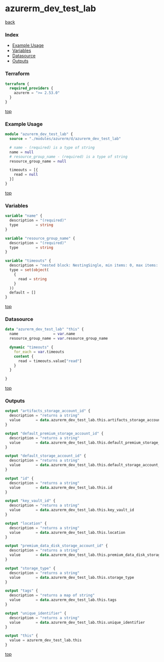 # azurerm_dev_test_lab

[back](../azurerm.md)

### Index

- [Example Usage](#example-usage)
- [Variables](#variables)
- [Datasource](#datasource)
- [Outputs](#outputs)

### Terraform

```terraform
terraform {
  required_providers {
    azurerm = ">= 2.53.0"
  }
}
```

[top](#index)

### Example Usage

```terraform
module "azurerm_dev_test_lab" {
  source = "./modules/azurerm/d/azurerm_dev_test_lab"

  # name - (required) is a type of string
  name = null
  # resource_group_name - (required) is a type of string
  resource_group_name = null

  timeouts = [{
    read = null
  }]
}
```

[top](#index)

### Variables

```terraform
variable "name" {
  description = "(required)"
  type        = string
}

variable "resource_group_name" {
  description = "(required)"
  type        = string
}

variable "timeouts" {
  description = "nested block: NestingSingle, min items: 0, max items: 0"
  type = set(object(
    {
      read = string
    }
  ))
  default = []
}
```

[top](#index)

### Datasource

```terraform
data "azurerm_dev_test_lab" "this" {
  name                = var.name
  resource_group_name = var.resource_group_name

  dynamic "timeouts" {
    for_each = var.timeouts
    content {
      read = timeouts.value["read"]
    }
  }

}
```

[top](#index)

### Outputs

```terraform
output "artifacts_storage_account_id" {
  description = "returns a string"
  value       = data.azurerm_dev_test_lab.this.artifacts_storage_account_id
}

output "default_premium_storage_account_id" {
  description = "returns a string"
  value       = data.azurerm_dev_test_lab.this.default_premium_storage_account_id
}

output "default_storage_account_id" {
  description = "returns a string"
  value       = data.azurerm_dev_test_lab.this.default_storage_account_id
}

output "id" {
  description = "returns a string"
  value       = data.azurerm_dev_test_lab.this.id
}

output "key_vault_id" {
  description = "returns a string"
  value       = data.azurerm_dev_test_lab.this.key_vault_id
}

output "location" {
  description = "returns a string"
  value       = data.azurerm_dev_test_lab.this.location
}

output "premium_data_disk_storage_account_id" {
  description = "returns a string"
  value       = data.azurerm_dev_test_lab.this.premium_data_disk_storage_account_id
}

output "storage_type" {
  description = "returns a string"
  value       = data.azurerm_dev_test_lab.this.storage_type
}

output "tags" {
  description = "returns a map of string"
  value       = data.azurerm_dev_test_lab.this.tags
}

output "unique_identifier" {
  description = "returns a string"
  value       = data.azurerm_dev_test_lab.this.unique_identifier
}

output "this" {
  value = azurerm_dev_test_lab.this
}
```

[top](#index)